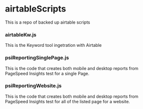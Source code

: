 # airtableScripts
This is a repo of backed up airtable scripts

### airtableKw.js
This is the Keyword tool ingetration with Airtable

### psiReportingSinglePage.js
This is the code that creates both mobile and desktop reports from PageSpeed Insights test for a single Page.

### psiReportingWebsite.js
This is the code that creates both mobile and desktop reports from PageSpeed Insights test for all of the listed page for a website.
